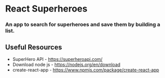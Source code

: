 # React Superheroes

### An app to search for superheroes and save them by building a list.

## Useful Resources

- SuperHero API - https://superheroapi.com/
- Download node js - https://nodejs.org/en/download
- create-react-app - https://www.npmjs.com/package/create-react-app
